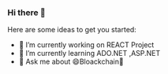 ### Hi there 👋

<!-- **ApoorvaSinha/ApoorvaSinha** is a ✨ _special_ ✨ repository because its `README.md` (this file) appears on your GitHub profile.-->

Here are some ideas to get you started:

- 🔭 I’m currently working on REACT Project
- 🌱 I’m currently learning ADO.NET ,ASP.NET
- 💬 Ask me about 😄Bloackchain🔐

